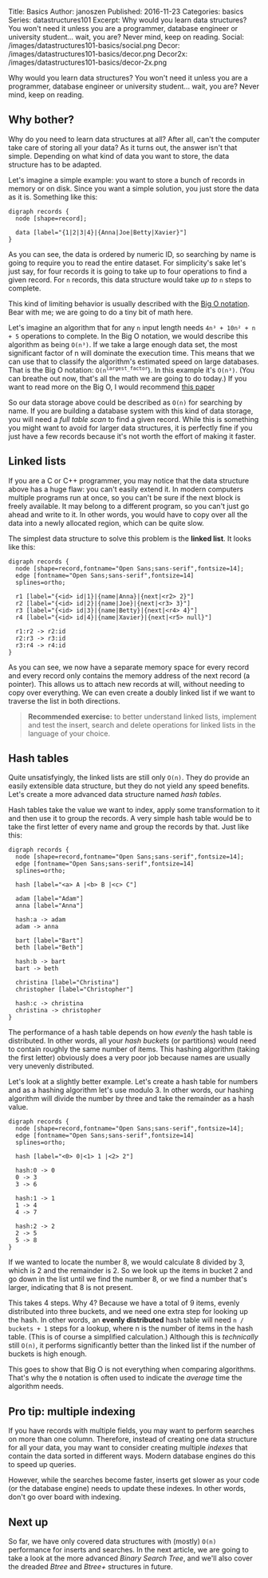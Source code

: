 Title:      Basics
Author:     janoszen
Published:  2016-11-23
Categories: basics
Series:     datastructures101
Excerpt:    Why would you learn data structures? You won't need it unless you are a programmer, database engineer or 
            university student... wait, you are? Never mind, keep on reading.
Social:     /images/datastructures101-basics/social.png
Decor:      /images/datastructures101-basics/decor.png
Decor2x:    /images/datastructures101-basics/decor-2x.png

Why would you learn data structures? You won't need it unless you are a programmer, database engineer or university 
student... wait, you are? Never mind, keep on reading.

## Why bother?

Why do you need to learn data structures at all? After all, can't the computer take care of storing all your data? As
it turns out, the answer isn't that simple. Depending on what kind of data you want to store, the data structure 
has to be adapted.

Let's imagine a simple example: you want to store a bunch of records in memory or on disk. Since you want a simple 
solution, you just store the data as it is. Something like this:

```dotsvg
digraph records {
  node [shape=record];
  
  data [label="{1|2|3|4}|{Anna|Joe|Betty|Xavier}"]
}
```

As you can see, the data is ordered by numeric ID, so searching by name is going to require you to read the entire 
dataset. For simplicity's sake let's just say, for four records it is going to take up to four operations to find a 
given record. For `n` records, this data structure would take *up to* `n` steps to complete.

This kind of limiting behavior is usually described with the
[Big O notation](https://en.wikipedia.org/wiki/Big_O_notation). Bear with me; we are going to do a tiny bit of math 
here.

Let's imagine an algorithm that for any <code>n</code> input length needs <code>4n³ + 10n² + n + 5</code> operations to 
complete. In the Big O notation, we would describe this algorithm as being <code>O(n³)</code>. If we take a large 
enough data set, the most significant factor of n will dominate the execution time. This means that we can use that to
classify the algorithm's estimated speed on large databases. That is the Big O notation:
<code>O(n<sup>largest_factor</sup></code>). In this example it's <code>O(n³)</code>. (You can breathe out now, that's
all the math we are going to do today.) If you want to read more on the Big O, I would recommend <a href="http://web.mit.edu/16.070/www/lecture/big_o.pdf">this paper</a> 

So our data storage above could be described as `O(n)` for searching by name. If you are building a database system 
with this kind of data storage, you will need a *full table scan* to find a given record. While this is something you
might want to avoid for larger data structures, it is perfectly fine if you just have a few records because it's not 
worth the effort of making it faster. 

## Linked lists

If you are a C or C++ programmer, you may notice that the data structure above has a huge flaw: you can't easily 
extend it. In modern computers multiple programs run at once, so you can't be sure if the next block is freely 
available. It may belong to a different program, so you can't just go ahead and write to it. In other words, you would
have to copy over all the data into a newly allocated region, which can be quite slow.

The simplest data structure to solve this problem is the **linked list**. It looks like this:

```dotsvg
digraph records {
  node [shape=record,fontname="Open Sans;sans-serif",fontsize=14];
  edge [fontname="Open Sans;sans-serif",fontsize=14]
  splines=ortho;
  
  r1 [label="{<id> id|1}|{name|Anna}|{next|<r2> 2}"]
  r2 [label="{<id> id|2}|{name|Joe}|{next|<r3> 3}"]
  r3 [label="{<id> id|3}|{name|Betty}|{next|<r4> 4}"]
  r4 [label="{<id> id|4}|{name|Xavier}|{next|<r5> null}"]
  
  r1:r2 -> r2:id
  r2:r3 -> r3:id
  r3:r4 -> r4:id
}
```

As you can see, we now have a separate memory space for every record and every record only contains the memory 
address of the next record (a pointer). This allows us to attach new records at will, without needing to copy over 
everything. We can even create a doubly linked list if we want to traverse the list in both directions.

> **Recommended exercise:** to better understand linked lists, implement and test the insert, search and delete 
operations for linked lists in the language of your choice. 

## Hash tables

Quite unsatisfyingly, the linked lists are still only `O(n)`. They do provide an easily extensible data structure, 
but they do not yield any speed benefits. Let's create a more advanced data structure named *hash tables*.

Hash tables take the value we want to index, apply some transformation to it and then use it to group the records. A 
very simple hash table would be to take the first letter of every name and group the records by that. Just like this:

```dotsvg
digraph records {
  node [shape=record,fontname="Open Sans;sans-serif",fontsize=14];
  edge [fontname="Open Sans;sans-serif",fontsize=14]
  splines=ortho;
  
  hash [label="<a> A |<b> B |<c> C"]
  
  adam [label="Adam"]
  anna [label="Anna"]
  
  hash:a -> adam
  adam -> anna
  
  bart [label="Bart"]
  beth [label="Beth"]
  
  hash:b -> bart
  bart -> beth
  
  christina [label="Christina"]
  christopher [label="Christopher"]
  
  hash:c -> christina
  christina -> christopher
}
```

The performance of a hash table depends on how *evenly* the hash table is distributed. In other words, all your 
*hash buckets* (or partitions) would need to contain roughly the same number of items. This hashing algorithm 
(taking the first letter) obviously does a very poor job because names are usually very unevenly distributed.

Let's look at a slightly better example. Let's create a hash table for numbers and as a hashing algorithm let's use 
modulo 3. In other words, our hashing algorithm will divide the number by three and take the remainder as a hash value. 

```dotsvg
digraph records {
  node [shape=record,fontname="Open Sans;sans-serif",fontsize=14];
  edge [fontname="Open Sans;sans-serif",fontsize=14]
  splines=ortho;
  
  hash [label="<0> 0|<1> 1 |<2> 2"]
  
  hash:0 -> 0
  0 -> 3
  3 -> 6
  
  hash:1 -> 1
  1 -> 4
  4 -> 7
  
  hash:2 -> 2
  2 -> 5
  5 -> 8
}
```

If we wanted to locate the number 8, we would calculate 8 divided by 3, which is 2 and the remainder is 2. So we look
up the items in bucket 2 and go down in the list until we find the number 8, or we find a number that's larger, 
indicating that 8 is not present.

This takes 4 steps. Why 4? Because we have a total of 9 items, evenly distributed into three buckets, and we need one
extra step for looking up the hash. In other words, an **evenly distributed** hash table will need `n / buckets + 1` 
steps for a lookup, where n is the number of items in the hash table. (This is of course a simplified calculation.) 
Although this is *technically* still `O(n)`, it performs significantly better than the linked list if the number of 
buckets is high enough.

This goes to show that Big O is not everything when comparing algorithms. That's why the `Θ` notation is often 
used to indicate the *average* time the algorithm needs.

## Pro tip: multiple indexing

If you have records with multiple fields, you may want to perform searches on more than one column. Therefore, 
instead of creating one data structure for all your data, you may want to consider creating multiple *indexes* that 
contain the data sorted in different ways. Modern database engines do this to speed up queries.

However, while the searches become faster, inserts get slower as your code (or the database engine) needs to 
update these indexes. In other words, don't go over board with indexing.

## Next up

So far, we have only covered data structures with (mostly) `O(n)` performance for inserts and searches. In the next 
article, we are going to take a look at the more advanced *Binary Search Tree*, and we'll also cover the dreaded 
*Btree* and *Btree+* structures in future.